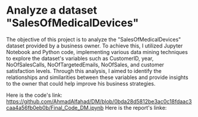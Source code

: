 # Analyze a dataset "SalesOfMedicalDevices"

The objective of this project is to analyze the "SalesOfMedicalDevices" dataset provided by a business owner. To achieve this, I utilized Jupyter Notebook and Python code, implementing various data mining techniques to explore the dataset's variables such as CustomerID, year, NoOfSalesCalls, NoOfTargetedEmails, NoOfSales, and customer satisfaction levels. Through this analysis, I aimed to identify the relationships and similarities between these variables and provide insights to the owner that could help improve his business strategies.
 
Here is the code's link: https://github.com/AhmadAlfahad/DM/blob/0bda28d5812be3ac0c18fdaac3caa4a56fb0eb0b/Final_Code_DM.ipynb
Here is the report's linke: